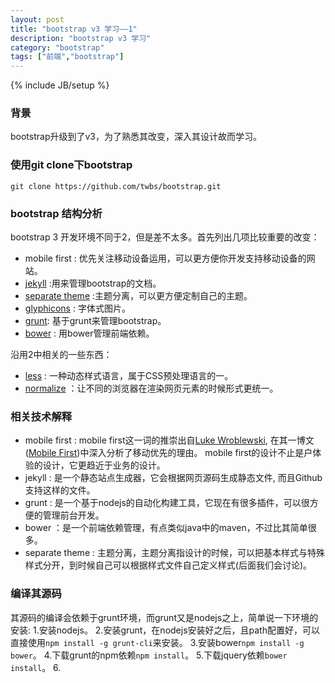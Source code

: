 ```yaml
---
layout: post
title: "bootstrap v3 学习——1"
description: "bootstrap v3 学习"
category: "bootstrap"
tags: ["前端","bootstrap"]
---
```

{% include JB/setup %}
### 背景
bootstrap升级到了v3，为了熟悉其改变，深入其设计故而学习。
<!--more-->
### 使用git clone下bootstrap

	git clone https://github.com/twbs/bootstrap.git


### bootstrap 结构分析
bootstrap 3 开发环境不同于2，但是差不太多。首先列出几项比较重要的改变：

 - mobile first : 优先关注移动设备运用，可以更方便你开发支持移动设备的网站。
 - [jekyll](http://jekyllrb.com/) :用来管理bootstrap的文档。
 - [separate theme]() :主题分离，可以更方便定制自己的主题。
 - [glyphicons](http://getbootstrap.com/components/#glyphicons) : 字体式图片。
 - [grunt](http://gruntjs.com/): 基于grunt来管理bootstrap。
 - [bower](http://bower.io/) : 用bower管理前端依赖。

沿用2中相关的一些东西：

 - [less](http://www.lesscss.net/article/home.html) : 一种动态样式语言，属于CSS预处理语言的一。
 - [normalize](https://github.com/necolas/normalize.css/) ：让不同的浏览器在渲染网页元素的时候形式更统一。

### 相关技术解释

 - mobile first : mobile first这一词的推崇出自[Luke Wroblewski](http://www.lukew.com/),
在其一博文([Mobile First](http://www.lukew.com/presos/preso.asp?26))中深入分析了移动优先的理由。
mobile first的设计不止是户体验的设计，它更趋近于业务的设计。
 - jekyll : 是一个静态站点生成器，它会根据网页源码生成静态文件, 而且Github支持这样的文件。
 - grunt : 是一个基于nodejs的自动化构建工具，它现在有很多插件，可以很方便的管理前台开发。
 - bower ：是一个前端依赖管理，有点类似java中的maven，不过比其简单很多。
 - separate theme :  主题分离，主题分离指设计的时候，可以把基本样式与特殊样式分开，到时候自己可以根据样式文件自己定义样式(后面我们会讨论)。

 ### 编译其源码
 其源码的编译会依赖于grunt环境，而grunt又是nodejs之上，简单说一下环境的安装:
 1.安装nodejs。
 2.安装grunt，在nodejs安装好之后，且path配置好，可以直接使用`npm install -g grunt-cli`来安装。
 3.安装bower`npm install -g bower`。
 4.下载grunt的npm依赖`npm install`。
 5.下载jquery依赖`bower install`。
 6.





